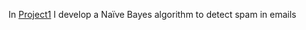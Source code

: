 
In [Project1](https://github.com/Seymour22/Text-classification/blob/main/Project%201:%20Na%C3%AFve%20Bayes%20for%20spam%20detection.ipynb) I develop a Naïve Bayes algorithm to detect spam in emails
